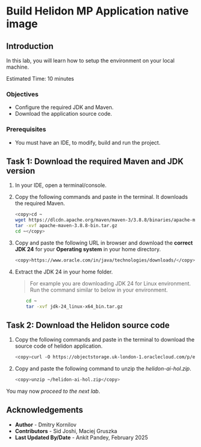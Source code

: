 # Build Helidon MP Application native image

## Introduction

In this lab, you will learn how to setup the environment on your local machine.

Estimated Time: 10 minutes


### Objectives

* Configure the required JDK and Maven.
* Download the application source code.

### Prerequisites

* You must have an IDE, to modify, build and run the project.


## Task 1: Download the required Maven and JDK version

1. In your IDE, open a terminal/console.

2. Copy the following commands and paste in the terminal. It downloads the required Maven.

    ```bash
    <copy>cd ~
    wget https://dlcdn.apache.org/maven/maven-3/3.8.8/binaries/apache-maven-3.8.8-bin.tar.gz
    tar -xvf apache-maven-3.8.8-bin.tar.gz
    cd ~</copy>
    ```

3. Copy and paste the following URL in browser and download the **correct JDK 24** for your **Operating system** in your home directory.
    ```bash
    <copy>https://www.oracle.com/in/java/technologies/downloads/</copy>
    ```

4. Extract the JDK 24 in your home folder.

    > For example you are downloading JDK 24 for Linux environment. Run the command similar to below in your environment.   
    ```bash
        cd ~
        tar -xvf jdk-24_linux-x64_bin.tar.gz
    ```


## Task 2: Download the Helidon source code

1.  Copy the following commands and paste in the terminal to download the source code of helidon application.

    ```bash
    <copy>curl -O https://objectstorage.uk-london-1.oraclecloud.com/p/eVD6cUQpRms3iic_ZM4_si54wtIsFTNQUns-_U_HR7ofwQRj4m7qR76IMXDEEFqt/n/lrv4zdykjqrj/b/ankit-bucket/o/helidon-ai-hol.zip</copy>
    ```
    

2. Copy and paste the following command to unzip the *helidon-ai-hol.zip*.
    ```bash
    <copy>unzip ~/helidon-ai-hol.zip</copy>
    ```

You may now *proceed to the next lab*.

## Acknowledgements

* **Author** -  Dmitry Kornilov
* **Contributors** - Sid Joshi, Maciej Gruszka
* **Last Updated By/Date** - Ankit Pandey, February 2025
